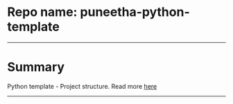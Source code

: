 # Repo name: puneetha-python-template

<!--BEGIN-->
---

# Summary

Python template - Project structure. Read more [here](./project_docs/INDEX.md)

---
<!--END-->
 